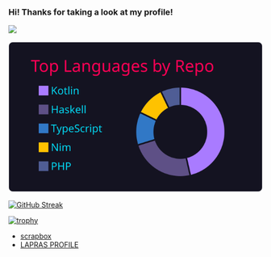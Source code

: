 ### Hi! Thanks for taking a look at my profile!

![](https://komarev.com/ghpvc/?username=sanao1006)  

[![](https://raw.githubusercontent.com/sanao1006/sanao1006/master/profile-summary-card-output/2077/1-repos-per-language.svg)](https://github.com/vn7n24fzkq/github-profile-summary-cards)   

[![GitHub Streak](https://streak-stats.demolab.com/?user=sanao1006&theme=dark)](https://git.io/streak-stats)

[![trophy](https://github-profile-trophy.vercel.app/?username=sanao1006&theme=onedark)](https://github.com/ryo-ma/github-profile-trophy)

- [scrapbox](https://scrapbox.io/sanasana/)
- [LAPRAS PROFILE](https://lapras.com/public/sanao1006)
